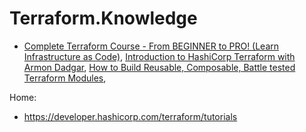 # Terraform.Knowledge
- [Complete Terraform Course - From BEGINNER to PRO! (Learn Infrastructure as Code)](https://youtu.be/7xngnjfIlK4), [Introduction to HashiCorp Terraform with Armon Dadgar](https://youtu.be/h970ZBgKINg), [How to Build Reusable, Composable, Battle tested Terraform Modules](https://youtu.be/LVgP63BkhKQ), 

Home:
- https://developer.hashicorp.com/terraform/tutorials
